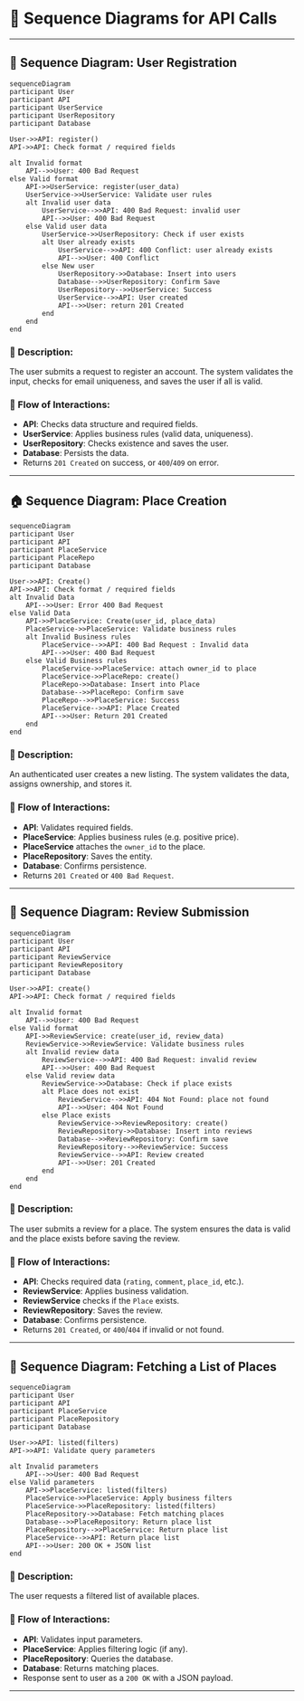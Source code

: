 
# 📲 Sequence Diagrams for API Calls

---

## 🧍 Sequence Diagram: User Registration
```mermaid
sequenceDiagram
participant User
participant API
participant UserService
participant UserRepository
participant Database

User->>API: register()
API->>API: Check format / required fields

alt Invalid format
    API-->>User: 400 Bad Request
else Valid format
    API->>UserService: register(user_data)
    UserService->>UserService: Validate user rules
    alt Invalid user data
        UserService-->>API: 400 Bad Request: invalid user
        API-->>User: 400 Bad Request
    else Valid user data
        UserService->>UserRepository: Check if user exists
        alt User already exists
            UserService-->>API: 400 Conflict: user already exists
            API-->>User: 400 Conflict
        else New user
            UserRepository->>Database: Insert into users
            Database-->>UserRepository: Confirm Save
            UserRepository-->>UserService: Success
            UserService-->>API: User created
            API-->>User: return 201 Created
        end
    end
end
```

### 🔹 Description:
The user submits a request to register an account. The system validates the input, checks for email uniqueness, and saves the user if all is valid.

### 🔸 Flow of Interactions:
- **API**: Checks data structure and required fields.
- **UserService**: Applies business rules (valid data, uniqueness).
- **UserRepository**: Checks existence and saves the user.
- **Database**: Persists the data.
- Returns `201 Created` on success, or `400`/`409` on error.

---

## 🏠 Sequence Diagram: Place Creation
```mermaid
sequenceDiagram
participant User
participant API
participant PlaceService
participant PlaceRepo
participant Database

User->>API: Create()
API->>API: Check format / required fields
alt Invalid Data
    API-->>User: Error 400 Bad Request
else Valid Data
    API->>PlaceService: Create(user_id, place_data)
    PlaceService->>PlaceService: Validate business rules
    alt Invalid Business rules
        PlaceService-->>API: 400 Bad Request : Invalid data
        API-->>User: 400 Bad Request
    else Valid Business rules
        PlaceService->>PlaceService: attach owner_id to place
        PlaceService->>PlaceRepo: create()
        PlaceRepo->>Database: Insert into Place
        Database-->>PlaceRepo: Confirm save
        PlaceRepo-->>PlaceService: Success
        PlaceService-->>API: Place Created
        API-->>User: Return 201 Created
    end
end
```

### 🔹 Description:
An authenticated user creates a new listing. The system validates the data, assigns ownership, and stores it.

### 🔸 Flow of Interactions:
- **API**: Validates required fields.
- **PlaceService**: Applies business rules (e.g. positive price).
- **PlaceService** attaches the `owner_id` to the place.
- **PlaceRepository**: Saves the entity.
- **Database**: Confirms persistence.
- Returns `201 Created` or `400 Bad Request`.

---

## 📝 Sequence Diagram: Review Submission
```mermaid
sequenceDiagram
participant User
participant API
participant ReviewService
participant ReviewRepository
participant Database

User->>API: create()
API->>API: Check format / required fields

alt Invalid format
    API-->>User: 400 Bad Request
else Valid format
    API->>ReviewService: create(user_id, review_data)
    ReviewService->>ReviewService: Validate business rules
    alt Invalid review data
        ReviewService-->>API: 400 Bad Request: invalid review
        API-->>User: 400 Bad Request
    else Valid review data
        ReviewService->>Database: Check if place exists
        alt Place does not exist
            ReviewService-->>API: 404 Not Found: place not found
            API-->>User: 404 Not Found
        else Place exists
            ReviewService->>ReviewRepository: create()
            ReviewRepository->>Database: Insert into reviews
            Database-->>ReviewRepository: Confirm save
            ReviewRepository-->>ReviewService: Success
            ReviewService-->>API: Review created
            API-->>User: 201 Created
        end
    end
end
```

### 🔹 Description:
The user submits a review for a place. The system ensures the data is valid and the place exists before saving the review.

### 🔸 Flow of Interactions:
- **API**: Checks required data (`rating`, `comment`, `place_id`, etc.).
- **ReviewService**: Applies business validation.
- **ReviewService** checks if the `Place` exists.
- **ReviewRepository**: Saves the review.
- **Database**: Confirms persistence.
- Returns `201 Created`, or `400`/`404` if invalid or not found.

---

## 🏡 Sequence Diagram: Fetching a List of Places
```mermaid
sequenceDiagram
participant User
participant API
participant PlaceService
participant PlaceRepository
participant Database

User->>API: listed(filters)
API->>API: Validate query parameters

alt Invalid parameters
    API-->>User: 400 Bad Request
else Valid parameters
    API->>PlaceService: listed(filters)
    PlaceService->>PlaceService: Apply business filters
    PlaceService->>PlaceRepository: listed(filters)
    PlaceRepository->>Database: Fetch matching places
    Database-->>PlaceRepository: Return place list
    PlaceRepository-->>PlaceService: Return place list
    PlaceService-->>API: Return place list
    API-->>User: 200 OK + JSON list
end
```

### 🔹 Description:
The user requests a filtered list of available places.

### 🔸 Flow of Interactions:
- **API**: Validates input parameters.
- **PlaceService**: Applies filtering logic (if any).
- **PlaceRepository**: Queries the database.
- **Database**: Returns matching places.
- Response sent to user as a `200 OK` with a JSON payload.

---
